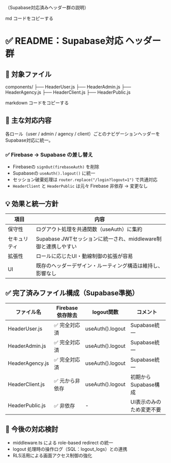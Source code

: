 （Supabase対応済みヘッダー群の説明）

md
コードをコピーする
# ✅ README：Supabase対応 ヘッダー群

## 🎯 対象ファイル

components/ ├── HeaderUser.js ├── HeaderAdmin.js ├── HeaderAgency.js ├── HeaderClient.js ├── HeaderPublic.js

markdown
コードをコピーする

## 🔧 主な対応内容

各ロール（user / admin / agency / client）ごとのナビゲーションヘッダーを Supabase対応に統一。

### ✅ Firebase → Supabase の差し替え
- Firebaseの `signOut(firebaseAuth)` を削除
- Supabaseの `useAuth().logout()` に統一
- セッション破棄処理は `router.replace("/login?logout=1")` で共通対応
- `HeaderClient` と `HeaderPublic` は元々 Firebase 非依存 → 変更なし

## 💡 効果と統一方針

| 項目 | 内容 |
|------|------|
| 保守性 | ログアウト処理を共通関数（useAuth）に集約 |
| セキュリティ | Supabase JWTセッションに統一され、middleware制御と連携しやすい |
| 拡張性 | ロールに応じたUI・動線制御の拡張が容易 |
| UI | 既存のヘッダーデザイン・ルーティング構造は維持し、影響なし |

## ✅ 完了済みファイル構成（Supabase準拠）

| ファイル名 | Firebase依存除去 | logout関数 | コメント |
|------------|------------------|-------------|----------|
| HeaderUser.js | ✅ 完全対応済 | useAuth().logout | Supabase統一 |
| HeaderAdmin.js | ✅ 完全対応済 | useAuth().logout | Supabase統一 |
| HeaderAgency.js | ✅ 完全対応済 | useAuth().logout | Supabase統一 |
| HeaderClient.js | ✅ 元から非依存 | useAuth().logout | 初期から Supabase構成 |
| HeaderPublic.js | ✅ 非依存 | - | UI表示のみのため変更不要 |

## 🔐 今後の対応検討

- middleware.ts による role-based redirect の統一
- logout 処理時の操作ログ（SQL：logout_logs）との連携
- RLS活用による画面アクセス制御の強化